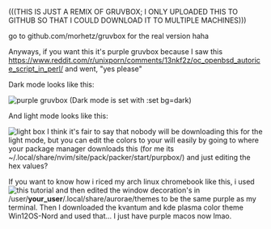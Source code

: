 <!--p align="center"><img src="http://svgur.com/i/3Dp.svg"></p-->

(((THIS IS JUST A REMIX OF GRUVBOX; I ONLY UPLOADED THIS TO GITHUB SO THAT I COULD DOWNLOAD IT TO MULTIPLE MACHINES)))

go to github.com/morhetz/gruvbox for the real version haha

Anyways, if you want this it's purple gruvbox because I saw this https://www.reddit.com/r/unixporn/comments/13nkf2z/oc_openbsd_autorice_script_in_perl/ and went, "yes please"



Dark mode looks like this:

![purple gruvbox](https://github.com/Sonrile/purpbox/assets/122113812/3699ea16-5108-4802-86af-8f0fe346567c)
(Dark mode is set with :set bg=dark)

And light mode looks like this:

![light box](https://github.com/Sonrile/purpbox/assets/122113812/01bbd166-1f86-439c-93bf-2bb5ce2ebb70)
I think it's fair to say that nobody will be downloading this for the light mode, but you can edit the colors to your
will easily by going to where your package manager downloads this (for me its ~/.local/share/nvim/site/pack/packer/start/purpbox/)
and just editing the hex values?

If you want to know how i riced my arch linux chromebook like this, i used ![this](https://www.youtube.com/watch?v=DX_gQTQLUZc)
tutorial and then edited the window decoration's in /user/**your_user**/.local/share/aurorae/themes to be the same purple as my terminal. Then I downloaded the kvantum and kde plasma color theme Win12OS-Nord and used that... I just have purple macos now lmao.
